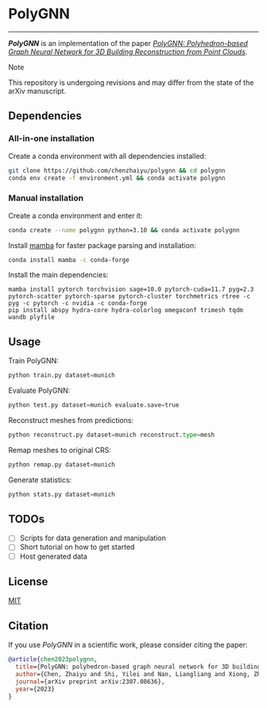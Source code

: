# PolyGNN

-----------

***PolyGNN*** is an implementation of the paper [*PolyGNN: Polyhedron-based Graph Neural Network for 3D Building Reconstruction from Point Clouds*](https://arxiv.org/abs/2307.08636). 
> [!NOTE]  
> This repository is undergoing revisions and may differ from the state of the arXiv manuscript.

## Dependencies

### All-in-one installation

Create a conda environment with all dependencies installed:

```bash
git clone https://github.com/chenzhaiyu/polygnn && cd polygnn
conda env create -f environment.yml && conda activate polygnn
```

### Manual installation

Create a conda environment and enter it:

```bash
conda create --name polygnn python=3.10 && conda activate polygnn
```

Install [mamba](https://github.com/mamba-org/mamba) for faster package parsing and installation:
```bash
conda install mamba -c conda-forge
```

Install the main dependencies:
```
mamba install pytorch torchvision sage=10.0 pytorch-cuda=11.7 pyg=2.3 pytorch-scatter pytorch-sparse pytorch-cluster torchmetrics rtree -c pyg -c pytorch -c nvidia -c conda-forge
pip install abspy hydra-core hydra-colorlog omegaconf trimesh tqdm wandb plyfile
```

## Usage

Train PolyGNN:
```python
python train.py dataset=munich
```

Evaluate PolyGNN:
```python
python test.py dataset=munich evaluate.save=true
```

Reconstruct meshes from predictions:
```python
python reconstruct.py dataset=munich reconstruct.type=mesh
```

Remap meshes to original CRS:
```python
python remap.py dataset=munich
```

Generate statistics:
```python
python stats.py dataset=munich
```

## TODOs

- [ ] Scripts for data generation and manipulation
- [ ] Short tutorial on how to get started
- [ ] Host generated data

## License

[MIT](https://raw.githubusercontent.com/chenzhaiyu/polygnn/main/LICENSE)


## Citation

If you use *PolyGNN* in a scientific work, please consider citing the paper:

```bibtex
@article{chen2023polygnn,
  title={PolyGNN: polyhedron-based graph neural network for 3D building reconstruction from point clouds},
  author={Chen, Zhaiyu and Shi, Yilei and Nan, Liangliang and Xiong, Zhitong and Zhu, Xiao Xiang},
  journal={arXiv preprint arXiv:2307.08636},
  year={2023}
}
```
